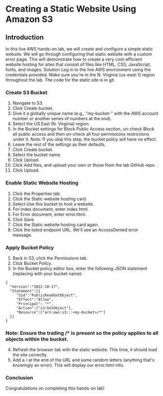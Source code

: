 # Creating a Static Website Using Amazon S3
## Introduction
In this live AWS hands-on lab, we will create and configure a simple static website. We will go through configuring that static website with a custom error page. This will demonstrate how to create a very cost-efficient website hosting for sites that consist of files like HTML, CSS, JavaScript, fonts, and images.
Solution
Log in to the live AWS environment using the credentials provided. Make sure you're in the N. Virginia (us-east-1) region throughout the lab.
The code for the static site is in git.
### **Create S3 Bucket**
1.	Navigate to S3.
2.	Click Create bucket.
3.	Give it a globally unique name (e.g., "my-bucket-" with the AWS account number or another series of numbers at the end).
4.	Select the US East (N. Virginia) region.
5.	In the Bucket settings for Block Public Access section, un-check Block all public access and then un-check all four permissions restrictions under it.
Note: If you skip this step, the bucket policy will have no effect.
6.	Leave the rest of the settings as their defaults.
7.	Click Create bucket.
8.	Select the bucket name.
9.	Click Upload.
10.	Click Add files, and upload your own or those from the lab GitHub repo .
11.	Click Upload.
### Enable Static Website Hosting
1.	Click the Properties tab.
2.	Click the Static website hosting card.
3.	Select Use this bucket to host a website.
4.	For Index document, enter index.html.
5.	For Error document, enter error.html.
6.	Click Save.
7.	Click the Static website hosting card again.
8.	Click the listed endpoint URL. We'll see an AccessDenied error message.
### Apply Bucket Policy
1.	Back in S3, click the Permissions tab.
2.	Click Bucket Policy.
3.	In the Bucket policy editor box, enter the following JSON statement (replacing <my-bucket> with your bucket name):

```
{
  "Version":"2012-10-17",
  "Statement":[{
     "Sid":"PublicReadGetObject",
     "Effect":"Allow",
     "Principal": "*",
     "Action":["s3:GetObject"],
     "Resource":["arn:aws:s3:::<my-bucket>/*"]
  }]
}
```

### Note: Ensure the trailing /* is present so the policy applies to all objects within the bucket.
4.	Refresh the browser tab with the static website. This time, it should load the site correctly.
5.	Add a / at the end of the URL and some random letters (anything that's knowingly an error). This will display our error.html info.
### Conclusion
Congratulations on completing this hands-on lab!
